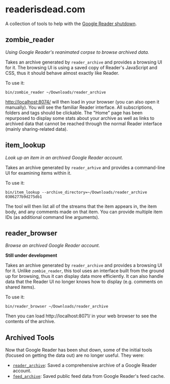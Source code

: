 # readerisdead.com

A collection of tools to help with the [Google Reader shutdown](http://googlereader.blogspot.com/2013/07/a-final-farewell.html).

## zombie_reader

_Using Google Reader's reanimated corpse to browse archived data._

Takes an archive generated by `reader_archive` and provides a browsing UI for it. The browsing UI is using a saved copy of Reader's JavaScript and CSS, thus it should behave almost exactly like Reader.

To use it:

```
bin/zombie_reader ~/Downloads/reader_archive
```

[http://localhost:8074/](http://localhost:8074/) will then load in your browser (you can also open it manually). You will see the familiar Reader interface. All subscriptions, folders and tags should be clickable. The "Home" page has been repurposed to display some stats about your archive as well as links to archived data that cannot be reached through the normal Reader interface (mainly sharing-related data).

## item_lookup

_Look up an item in an archived Google Reader account._

Takes an archive generated by `reader_arhive` and provides a command-line UI for examining items within it.

To use it:

```
bin/item_lookup --archive_directory=~/Downloads/reader_archive 0306277b9d275db1
```

The tool will then list all of the streams that the item appears in, the item body, and any comments made on that item. You can provide multiple item IDs (as additional command line arguments).

## reader_browser

_Browse an archived Google Reader account._

**Still under development**

Takes an archive generated by `reader_archive` and provides a browsing UI for it. Unlike `zombie_reader`, this tool uses an interface built from the ground up for browsing, thus it can display data more efficiently. It can also handle data that the Reader UI no longer knows how to display (e.g. comments on shared items).

To use it:

```
bin/reader_browser ~/Downloads/reader_archive
```

Then you can load http://localhost:8071/ in your web browser to see the contents of the archive.

## Archived Tools

Now that Google Reader has been shut down, some of the initial tools (focused on getting the data out) are no longer useful. They were:

* [`reader_archive`](https://github.com/mihaip/readerisdead/wiki/reader_archive): Saved a comprehensive archive of a Google Reader account.
* [`feed_archive`](https://github.com/mihaip/readerisdead/wiki/feed_archive): Saved public feed data from Google Reader's feed cache.
